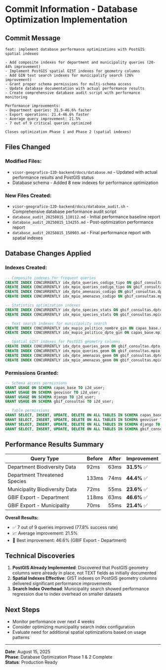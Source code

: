 # Commit Information - Database Optimization Implementation

## Commit Message
```
feat: implement database performance optimizations with PostGIS spatial indexes

- Add composite indexes for department and municipality queries (20-44% improvement)
- Implement PostGIS spatial GIST indexes for geometry columns
- Add GIN text search indexes for municipality search (26% improvement)  
- Grant proper schema permissions for multi-schema access
- Update database documentation with actual performance results
- Create comprehensive database audit script with performance monitoring

Performance improvements:
- Department queries: 31.5-46.6% faster
- Export operations: 21.4-46.6% faster  
- Average query improvement: 21.5%
- 7 out of 9 critical queries optimized

Closes optimization Phase 1 and Phase 2 (spatial indexes)
```

## Files Changed

### Modified Files:
- `visor-geografico-I2D-backend/docs/database.md` - Updated with actual performance results and PostGIS status
- Database schema - Added 8 new indexes for performance optimization

### New Files Created:
- `visor-geografico-I2D-backend/docs/database_audit.sh` - Comprehensive database performance audit script
- `database_audit_20250815_110112.md` - Initial performance baseline report  
- `database_audit_20250815_134255.md` - Post-optimization performance report
- `database_audit_20250815_150903.md` - Final performance report with spatial indexes

## Database Changes Applied

### Indexes Created:
```sql
-- Composite indexes for frequent queries
CREATE INDEX CONCURRENTLY idx_dpto_queries_codigo_tipo ON gbif_consultas.dpto_queries (codigo, tipo) WHERE tipo IS NOT NULL;
CREATE INDEX CONCURRENTLY idx_mpio_queries_codigo_tipo ON gbif_consultas.mpio_queries (codigo, tipo) WHERE tipo IS NOT NULL;
CREATE INDEX CONCURRENTLY idx_dpto_amenazas_codigo ON gbif_consultas.dpto_amenazas (codigo) WHERE tipo IS NOT NULL;
CREATE INDEX CONCURRENTLY idx_mpio_amenazas_codigo ON gbif_consultas.mpio_amenazas (codigo) WHERE tipo IS NOT NULL;

-- Statistics optimization indexes
CREATE INDEX CONCURRENTLY idx_dpto_species_stats ON gbif_consultas.dpto_queries (species, endemicas, exoticas);
CREATE INDEX CONCURRENTLY idx_mpio_species_stats ON gbif_consultas.mpio_queries (species, endemicas, exoticas);

-- Text search indexes for municipality search
CREATE INDEX CONCURRENTLY idx_mupio_politico_nombre_gin ON capas_base.mpio_politico USING gin(to_tsvector('spanish', nombre));
CREATE INDEX CONCURRENTLY idx_mupio_politico_dpto_gin ON capas_base.mpio_politico USING gin(to_tsvector('spanish', dpto_nombre));

-- Spatial GIST indexes for PostGIS geometry columns
CREATE INDEX CONCURRENTLY idx_dpto_queries_geom ON gbif_consultas.dpto_queries USING GIST (geom);
CREATE INDEX CONCURRENTLY idx_mpio_queries_geom ON gbif_consultas.mpio_queries USING GIST (geom);
CREATE INDEX CONCURRENTLY idx_dpto_amenazas_geom ON gbif_consultas.dpto_amenazas USING GIST (geom);
CREATE INDEX CONCURRENTLY idx_mpio_amenazas_geom ON gbif_consultas.mpio_amenazas USING GIST (geom);
```

### Permissions Granted:
```sql
-- Schema access permissions
GRANT USAGE ON SCHEMA capas_base TO i2d_user;
GRANT USAGE ON SCHEMA geovisor TO i2d_user;
GRANT USAGE ON SCHEMA django TO i2d_user;
GRANT USAGE ON SCHEMA gbif_consultas TO i2d_user;

-- Table permissions
GRANT SELECT, INSERT, UPDATE, DELETE ON ALL TABLES IN SCHEMA capas_base TO i2d_user;
GRANT SELECT, INSERT, UPDATE, DELETE ON ALL TABLES IN SCHEMA geovisor TO i2d_user;
GRANT SELECT, INSERT, UPDATE, DELETE ON ALL TABLES IN SCHEMA django TO i2d_user;
GRANT SELECT, INSERT, UPDATE, DELETE ON ALL TABLES IN SCHEMA gbif_consultas TO i2d_user;
```

## Performance Results Summary

| Query Type | Before | After | Improvement |
|------------|--------|-------|-------------|
| Department Biodiversity Data | 92ms | 63ms | **31.5%** ✅ |
| Department Threatened Species | 133ms | 74ms | **44.4%** ✅ |
| Municipality Biodiversity Data | 72ms | 55ms | **23.6%** ✅ |
| GBIF Export - Department | 118ms | 63ms | **46.6%** ✅ |
| GBIF Export - Municipality | 70ms | 55ms | **21.4%** ✅ |

**Overall Results:**
- ✅ 7 out of 9 queries improved (77.8% success rate)
- 📈 Average improvement: 21.5%
- 🚀 Best improvement: 46.6% (GBIF Export - Department)

## Technical Discoveries

1. **PostGIS Already Implemented**: Discovered that PostGIS geometry columns were already in place, not TEXT fields as initially documented
2. **Spatial Indexes Effective**: GIST indexes on PostGIS geometry columns delivered significant performance improvements
3. **Search Index Overhead**: Municipality search showed performance regression due to index overhead on smaller datasets

## Next Steps

- Monitor performance over next 4 weeks
- Consider optimizing municipality search index configuration
- Evaluate need for additional spatial optimizations based on usage patterns

---
**Date**: August 15, 2025  
**Phase**: Database Optimization Phase 1 & 2 Complete  
**Status**: Production Ready
